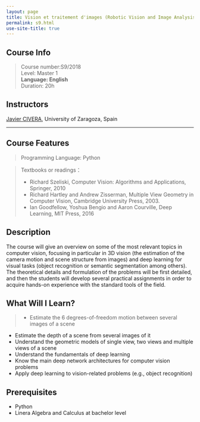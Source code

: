 ```yaml
---
layout: page
title: Vision et traitement d'images (Robotic Vision and Image Analysis)
permalink: s9.html
use-site-title: true
---
```


## Course Info
> Course number:S9/2018<br/>
Level: Master 1<br/>
**Language: English**<br/>
Duration: 20h

## Instructors

[Javier CIVERA](http://webdiis.unizar.es/~jcivera/), University of Zaragoza, Spain

---

## Course Features
> Programming Language: Python<br/>

>Textbooks or readings：
>- Richard Szeliski, Computer Vision: Algorithms and Applications, Springer, 2010
>- Richard Hartley and Andrew Zisserman, Multiple View Geometry in Computer Vision, Cambridge University Press, 2003.
>- Ian Goodfellow, Yoshua Bengio and Aaron Courville, Deep Learning, MIT Press, 2016

## Description

The course will give an overview on some of the most relevant topics in computer vision, focusing in particular in 3D vision (the estimation of the camera motion and scene structure from images) and deep learning for visual tasks (object recognition or semantic segmentation among others). The theoretical details and formulation of the problems will be first detailed, and then the students will develop several practical assignments in order to acquire hands-on experience with the standard tools of the field.

## What Will I Learn?

> - Estimate the 6 degrees-of-freedom motion between several images of a scene
- Estimate the depth of a scene from several images of it
- Understand the geometric models of single view, two views and multiple views of a scene
- Understand the fundamentals of deep learning
- Know the main deep network architectures for computer vision problems
- Apply deep learning to vision-related problems (e.g., object recognition)

## Prerequisites

- Python
- Linera Algebra and Calculus at bachelor level
